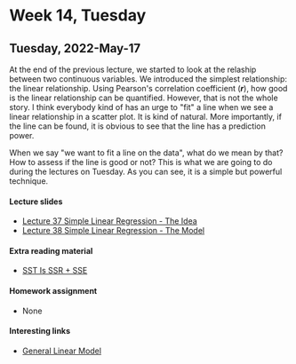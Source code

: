 # Week 14, Tuesday


## Tuesday, 2022-May-17
At the end of the previous lecture, we started to look at the relaship between two continuous variables. We introduced the simplest relationship: the linear relationship. Using Pearson's correlation coefficient (___r___), how good is the linear relationship can be quantified. However, that is not the whole story. I think everybody kind of has an urge to "fit" a line when we see a linear relationship in a scatter plot. It is kind of natural. More importantly, if the line can be found, it is obvious to see that the line has a prediction power.

When we say "we want to fit a line on the data", what do we mean by that? How to assess if the line is good or not? This is what we are going to do during the lectures on Tuesday. As you can see, it is a simple but powerful technique.

#### Lecture slides
- [Lecture 37 Simple Linear Regression - The Idea](/lecture_slides/Lecture_37_Simple_Linear_Regression_The_Idea_handout.pdf)
- [Lecture 38 Simple Linear Regression - The Model](/lecture_slides/Lecture_38_Simple_Linear_Regression_The_Model_handout.pdf)

#### Extra reading material
- [SST Is SSR + SSE](/lecture_slides/Lecture_38_Proof_SST_Is_SSR_Plus_SSE.pdf)

#### Homework assignment
- None

#### Interesting links
- [General Linear Model](http://en.wikipedia.org/wiki/General_linear_model)

